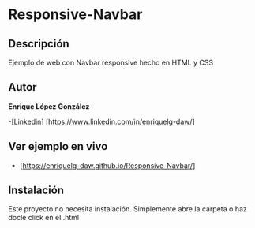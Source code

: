 # Responsive-Navbar

## Descripción
Ejemplo de web con Navbar responsive hecho en HTML y CSS

## Autor
**Enrique López González**

-[Linkedin] [https://www.linkedin.com/in/enriquelg-daw/]

## Ver ejemplo en vivo
- [https://enriquelg-daw.github.io/Responsive-Navbar/]

## Instalación
Este proyecto no necesita instalación. Simplemente abre la carpeta o haz docle click en el .html
